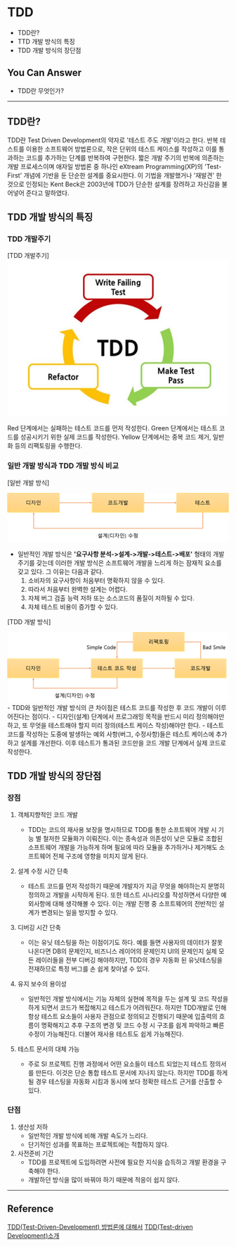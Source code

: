# TDD
<!--Table of Contents-->
- TDD란?
- TTD 개발 방식의 특징
- TDD 개발 방식의 장단점

## You Can Answer
- TDD란 무엇인가?
---

## TDD란?
TDD란 Test Driven Development의 약자로 '테스트 주도 개발'이라고 한다. 반복 테스트를 이용한 소프트웨어 방법론으로, 작은 단위의 테스트 케이스를 작성하고 이를 통과하는 코드를 추가하는 단계를 반복하여 구현한다.
짧은 개발 주기의 반복에 의존하는 개발 프로세스이며 애자일 방법론 중 하나인 eXtream Programming(XP)의 'Test-First' 개념에 기반을 둔 단순한 설계를 중요시한다. 이 기법을 개발했거나 '재발견' 한 것으로 인정되는 Kent Beck은 2003년에 TDD가 단순한 설계를 장려하고 자신감을 불어넣어 준다고 말하였다.

## TDD 개발 방식의 특징
### TDD 개발주기
[TDD 개발주기]
![RGR_Cycle](img/RGR_Cycle.png)

Red 단계에서는 실패하는 테스트 코드를 먼저 작성한다.
Green  단계에서는 테스트 코드를 성공시키기 위한 실제 코드를 작성한다.
Yellow 단계에서는 중복 코드 제거, 일반화 등의 리팩토링을 수행한다.

### 일반 개발 방식과 TDD 개발 방식 비교
[일반 개발 방식]

![Normal_Development](img/Normal_Development.png)
- 일반적인 개발 방식은 **'요구사항 분석->설계->개발->테스트->배포'** 형태의 개발 주기를 갖는데 이러한 개발 방식은 소프트웨어 개발을 느리게 하는 잠재적 요소를 갖고 있다.
  그 이유는 다음과 같다.
  1. 소비자의 요구사항이 처음부터 명확하지 않을 수 있다.
  2. 따라서 처음부터 완벽한 설계는 어렵다.
  3. 자체 버그 검출 능력 저하 또는 소스코드의 품질이 저하될 수 있다.
  4. 자체 테스트 비용이 증가할 수 있다.

[TDD 개발 방식]

<img src = "img/TDD.png">
- TDD와 일반적인 개발 방식의 큰 차이점은 테스트 코드를 작성한 후 코드 개발이 이루어진다는 점이다.
- 디자인(설계) 단계에서 프로그래밍 목적을 반드시 미리 정의해야만 하고, 또 무엇을 테스트해야 할지 미리 정의(테스트 케이스 작성)해야만 한다.
 - 테스트 코드를 작성하는 도중에 발생하는 예외 사항(버그, 수정사항)들은 테스트 케이스에 추가하고 설계를 개선한다. 이후 테스트가 통과된 코드만을 코드 개발 단계에서 실제 코드로 작성한다.

## TDD 개발 방식의 장단점

### 장점
1. 객체지향적인 코드 개발
    - TDD는 코드의 재사용 보장을 명시하므로 TDD를 통한 소프트웨어 개발 시 기능 별 철저한 모듈화가 이뤄진다. 이는 종속성과 의존성이 낮은 모듈로 조합된 소프트웨어 개발을 가능하게 하며 필요에 따라 모듈을 추가하거나 제거해도 소프트웨어 전체 구조에 영향을 미치지 않게 된다.

2. 설계 수정 시간 단축
    - 테스트 코드를 먼저 작성하기 때문에 개발자가 지금 무엇을 해야하는지 분명히 정의하고 개발을 시작하게 된다. 또한 테스트 시나리오를 작성하면서 다양한 예외사항에 대해 생각해볼 수 있다. 이는 개발 진행 중 소프트웨어의 전반적인 설계가 변경되는 일을 방지할 수 있다.

3. 디버깅 시간 단축
    - 이는 유닛 테스팅을 하는 이점이기도 하다. 예를 들면 사용자의 데이터가 잘못 나온다면 DB의 문제인지, 비즈니스 레이어의 문제인지 UI의 문제인지 실제 모든 레이러들을 전부 디버깅 해야하지만, TDD의 경우 자동화 된 유닛테스팅을 전재하므로 특정 버그를 손 쉽게 찾아낼 수 있다.

4. 유지 보수의 용이성
    - 일반적인 개발 방식에서는 기능 자체의 실현에 목적을 두는 설계 및 코드 작성을 하게 되면서 코드가 복잡해지고 테스트가 어려워진다.
    하지만 TDD개발로 인해 항상 테스트 요소들이 사용자 관점으로 정의되고 진행되기 때문에 입출력의 흐름이 명확해지고 추후 구조의 변경 및 코드 수정 시 구조를 쉽게 파악하고 빠른 수정이 가능해진다.
    더불어 재사용 테스트도 쉽게 가능해진다.

5. 테스트 문서의 대체 가능
    - 주로 SI 프로젝트 진행 과정에서 어떤 요소들이 테스트 되었는지 테스트 정의서를 만든다. 이것은 단순 통합 테스트 문서에 지나지 않는다. 하지만 TDD를 하게 될 경우 테스팅을 자동화 시킴과 동시에 보다 정확한 테스트 근거를 산출할 수 있다.

### 단점
1. 생산성 저하
    - 일반적인 개발 방식에 비해 개발 속도가 느리다.
    - 단기적인 성과를 목표하는 프로젝트에는 적합하지 않다.
2. 사전준비 기간
    - TDD를 프로젝트에 도입하려면 사전에 필요한 지식을 습득하고 개발 환경을 구축해야 한다.
    - 개발하던 방식을 많이 바꿔야 하기 때문에 적응이 쉽지 않다.

---
## Reference
[TDD(Test-Driven-Development) 방법론에 대해서](https://wooaoe.tistory.com/33)
[TDD(Test-driven Development)소개](https://m.blog.naver.com/suresofttech/221569611618)
